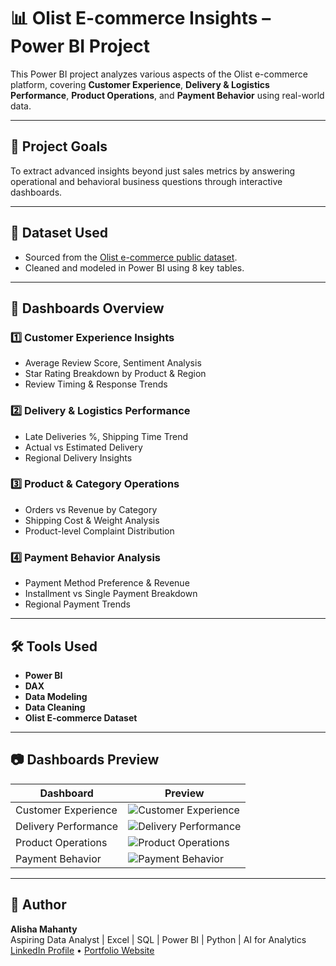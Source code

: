 # 📊 Olist E-commerce Insights – Power BI Project

This Power BI project analyzes various aspects of the Olist e-commerce platform, covering **Customer Experience**, **Delivery & Logistics Performance**, **Product Operations**, and **Payment Behavior** using real-world data.

---

## 🧠 Project Goals
To extract advanced insights beyond just sales metrics by answering operational and behavioral business questions through interactive dashboards.

---

## 📁 Dataset Used
- Sourced from the [Olist e-commerce public dataset](https://www.kaggle.com/datasets/olistbr/brazilian-ecommerce).
- Cleaned and modeled in Power BI using 8 key tables.

---

## 📌 Dashboards Overview

### 1️⃣ Customer Experience Insights
- Average Review Score, Sentiment Analysis
- Star Rating Breakdown by Product & Region
- Review Timing & Response Trends

### 2️⃣ Delivery & Logistics Performance
- Late Deliveries %, Shipping Time Trend
- Actual vs Estimated Delivery
- Regional Delivery Insights

### 3️⃣ Product & Category Operations
- Orders vs Revenue by Category
- Shipping Cost & Weight Analysis
- Product-level Complaint Distribution

### 4️⃣ Payment Behavior Analysis
- Payment Method Preference & Revenue
- Installment vs Single Payment Breakdown
- Regional Payment Trends

---

## 🛠️ Tools Used
- **Power BI**
- **DAX**
- **Data Modeling**
- **Data Cleaning**
- **Olist E-commerce Dataset**

---

## 📷 Dashboards Preview

| Dashboard | Preview |
|----------|---------|
| Customer Experience | ![Customer Experience](Screenshot_2025-06-08_104956.png) |
| Delivery Performance | ![Delivery Performance](Screenshot_2025-06-08_105009.png) |
| Product Operations | ![Product Operations](Screenshot_2025-06-08_105021.png) |
| Payment Behavior | ![Payment Behavior](Screenshot_2025-06-08_105040.png) |

---

## 📌 Author
**Alisha Mahanty**  
Aspiring Data Analyst | Excel | SQL | Power BI | Python | AI for Analytics  
[LinkedIn Profile](#) • [Portfolio Website](#)



